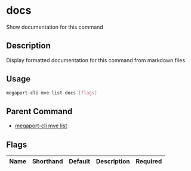 # docs

Show documentation for this command

## Description

Display formatted documentation for this command from markdown files

## Usage

```sh
megaport-cli mve list docs [flags]
```


## Parent Command

* [megaport-cli mve list](megaport-cli_mve_list.md)
## Flags

| Name | Shorthand | Default | Description | Required |
|------|-----------|---------|-------------|----------|


